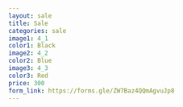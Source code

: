 ```yaml
---
layout: sale
title: Sale
categories: sale
image1: 4_1
color1: Black
image2: 4_2
color2: Blue
image3: 4_3
color3: Red
price: 300 
form_link: https://forms.gle/ZW7Baz4QQmAgvuJp8
---
```

